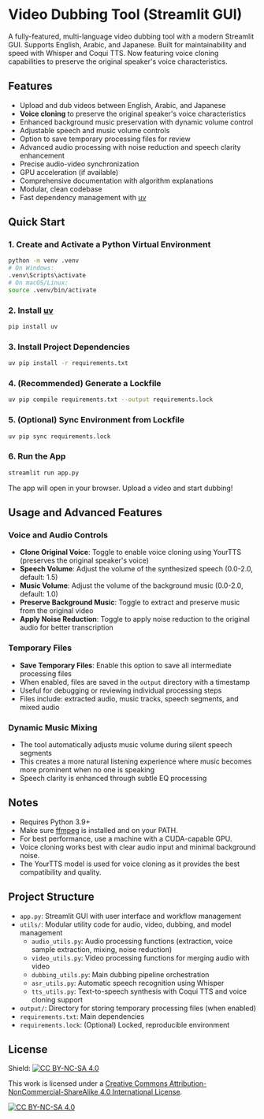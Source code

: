 # Video Dubbing Tool (Streamlit GUI)

A fully-featured, multi-language video dubbing tool with a modern Streamlit GUI. Supports English, Arabic, and Japanese. Built for maintainability and speed with Whisper and Coqui TTS. Now featuring voice cloning capabilities to preserve the original speaker's voice characteristics.

## Features

- Upload and dub videos between English, Arabic, and Japanese
- **Voice cloning** to preserve the original speaker's voice characteristics
- Enhanced background music preservation with dynamic volume control
- Adjustable speech and music volume controls
- Option to save temporary processing files for review
- Advanced audio processing with noise reduction and speech clarity enhancement
- Precise audio-video synchronization
- GPU acceleration (if available)
- Comprehensive documentation with algorithm explanations
- Modular, clean codebase
- Fast dependency management with [uv](https://github.com/astral-sh/uv)

## Quick Start

### 1. Create and Activate a Python Virtual Environment

```sh
python -m venv .venv
# On Windows:
.venv\Scripts\activate
# On macOS/Linux:
source .venv/bin/activate
```

### 2. Install [uv](https://github.com/astral-sh/uv)

```sh
pip install uv
```

### 3. Install Project Dependencies

```sh
uv pip install -r requirements.txt
```

### 4. (Recommended) Generate a Lockfile

```sh
uv pip compile requirements.txt --output requirements.lock
```

### 5. (Optional) Sync Environment from Lockfile

```sh
uv pip sync requirements.lock
```

### 6. Run the App

```sh
streamlit run app.py
```

The app will open in your browser. Upload a video and start dubbing!

## Usage and Advanced Features

### Voice and Audio Controls

- **Clone Original Voice**: Toggle to enable voice cloning using YourTTS (preserves the original speaker's voice)
- **Speech Volume**: Adjust the volume of the synthesized speech (0.0-2.0, default: 1.5)
- **Music Volume**: Adjust the volume of the background music (0.0-2.0, default: 1.0)
- **Preserve Background Music**: Toggle to extract and preserve music from the original video
- **Apply Noise Reduction**: Toggle to apply noise reduction to the original audio for better transcription

### Temporary Files

- **Save Temporary Files**: Enable this option to save all intermediate processing files
- When enabled, files are saved in the `output` directory with a timestamp
- Useful for debugging or reviewing individual processing steps
- Files include: extracted audio, music tracks, speech segments, and mixed audio

### Dynamic Music Mixing

- The tool automatically adjusts music volume during silent speech segments
- This creates a more natural listening experience where music becomes more prominent when no one is speaking
- Speech clarity is enhanced through subtle EQ processing

## Notes

- Requires Python 3.9+
- Make sure [ffmpeg](https://ffmpeg.org/) is installed and on your PATH.
- For best performance, use a machine with a CUDA-capable GPU.
- Voice cloning works best with clear audio input and minimal background noise.
- The YourTTS model is used for voice cloning as it provides the best compatibility and quality.

## Project Structure

- `app.py`: Streamlit GUI with user interface and workflow management
- `utils/`: Modular utility code for audio, video, dubbing, and model management
  - `audio_utils.py`: Audio processing functions (extraction, voice sample extraction, mixing, noise reduction)
  - `video_utils.py`: Video processing functions for merging audio with video
  - `dubbing_utils.py`: Main dubbing pipeline orchestration
  - `asr_utils.py`: Automatic speech recognition using Whisper
  - `tts_utils.py`: Text-to-speech synthesis with Coqui TTS and voice cloning support
- `output/`: Directory for storing temporary processing files (when enabled)
- `requirements.txt`: Main dependencies
- `requirements.lock`: (Optional) Locked, reproducible environment

## License

Shield: [![CC BY-NC-SA 4.0][cc-by-nc-sa-shield]][cc-by-nc-sa]

This work is licensed under a
[Creative Commons Attribution-NonCommercial-ShareAlike 4.0 International License][cc-by-nc-sa].

[![CC BY-NC-SA 4.0][cc-by-nc-sa-image]][cc-by-nc-sa]

[cc-by-nc-sa]: http://creativecommons.org/licenses/by-nc-sa/4.0/
[cc-by-nc-sa-image]: https://licensebuttons.net/l/by-nc-sa/4.0/88x31.png
[cc-by-nc-sa-shield]: https://img.shields.io/badge/License-CC%20BY--NC--SA%204.0-lightgrey.svg

